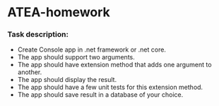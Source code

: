 # ATEA-homework
### Task description: 
<ul>
  <li>Create Console app in .net framework or .net core.</li>
  <li>The app should support two arguments.</li>
  <li>The app should have extension method that adds one argument to another.</li>
  <li>The app should display the result.</li>
  <li>The app should have a few unit tests for this extension method.</li>
  <li>The app should save result in a database of your choice.</li>
</ul> 

